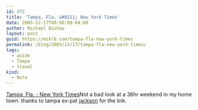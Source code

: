 ```yaml
---
id: 472
title: 'Tampa, Fla. &#8211; New York Times'
date: 2005-12-17T00:00:00-04:00
author: Michael Bishop
layout: post
guid: https://miklb.com/tampa-fla-new-york-times
permalink: /blog/2005/12/17/tampa-fla-new-york-times/
tags:
  - aside
  - Tampa
  - travel
kind:
  - Note
---
```

<p><a href="http://travel2.nytimes.com/2005/12/09/travel/escapes/09hour.html?ex=1134968400&en=04275533b8d55ce7&ei=5070">Tampa, Fla. - New York Times</a>Not a bad look at a 36hr weekend in my home town.  thanks to tampa ex-pat <a href="http://jhny.net/">jackson</a> for the link.</p>